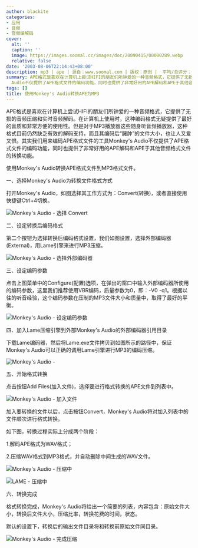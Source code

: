 ```yaml
---
author: blackite
categories:
- 应用
- 音频
- 音频编解码
cover:
  alt: ''
  caption: ''
  image: https://images.soomal.cc/images/doc/20090415/00000289.webp
  relative: false
date: '2003-08-06T22:14:43+08:00'
description: mp3 | ape | 源自：www.soomal.com | 版权：原创 |  平均/总评分：05.00/5
summary: APE格式是喜欢在计算机上尝试HIFI的朋友们所钟爱的一种音频格式，它提供了无损的音频压缩和实时音频解码。在计算机上使用时，这种编码格式无疑提供了最好的音质和非常方便的使用性。但是对于MP3播放器这些随身听音频播放器，这种格式目前仍然缺乏有效的解码支持，而且其编码后“臃肿”的文件大小，也让人又爱又恨。其实我们用来编码APE格式文件的工具Monkey's
  Audio不仅提供了APE格式文件的编码功能，同时也提供了非常好用的APE解码和APE于其他音频格式文件的转换功能
tags: []
title: 使用Monkey's Audio转换APE为MP3
---
```


APE格式是喜欢在计算机上尝试HIFI的朋友们所钟爱的一种音频格式，它提供了无损的音频压缩和实时音频解码。在计算机上使用时，这种编码格式无疑提供了最好的音质和非常方便的使用性。但是对于MP3播放器这些随身听音频播放器，这种格式目前仍然缺乏有效的解码支持，而且其编码后“臃肿”的文件大小，也让人又爱又恨。其实我们用来编码APE格式文件的工具Monkey's   Audio不仅提供了APE格式文件的编码功能，同时也提供了非常好用的APE解码和APE于其他音频格式文件的转换功能。

使用Monkey's   Audio转换APE格式文件到MP3格式文件。

一、选择Monkey's Audio为转换文件格式方式

打开Monkey's Audio，如图选择其工作方式为：Convert(转换)，或者直接使用快捷键Ctrl+4切换。

![Monkey's Audio - 选择 Convert](https://images.soomal.cc/images/doc/20090415/00000287.webp)



二、设定转换后编码格式

第二个按钮为选择转换后编码格式设置，我们如图设置，选择外部编码器(External)，用Lame引擎来进行MP3压缩。

![Monkey's Audio - 选择外部编码器](https://images.soomal.cc/images/doc/20090415/00000288.webp)



三、设定编码参数

点击上图菜单中的Configure(配置)选项，在弹出的窗口中输入外部编码器所使用的编码参数，这里我们推荐使用VBR编码，质量参数为0，即：-V0   -q1。根据以往的听音经验，这个编码参数在压制的MP3文件大小和质量中，取得了最好的平衡。

![Monkey's Audio - 设定编码参数](https://images.soomal.cc/images/doc/20090415/00000289.webp)



四、加入Lame压缩引擎到外部Monkey's Audio的外部编码器引用目录

下载Lame编码器，然后将Lame.exe文件拷贝到如图所示的路径中，保证Monkey's   Audio可以正确的调用Lame引擎进行MP3的编码压缩。

![Monkey's Audio -](https://images.soomal.cc/images/doc/20090415/00000290.webp)



五、开始格式转换

点击按钮Add Files(加入文件)，选择要进行格式转换的APE文件到列表中。

![Monkey's Audio - 加入文件](https://images.soomal.cc/images/doc/20090415/00000291.webp)



加入要转换的文件以后，点击按钮Convert，Monkey's Audio将对加入列表中的文件顺次进行格式转换。

如下图，转换过程实际上分成两个阶段：



1.解码APE格式为WAV格式；

2.压缩WAV格式到MP3格式，并自动删除中间生成的WAV文件。



![Monkey's Audio - 压缩中](https://images.soomal.cc/images/doc/20090415/00000293.webp)



![LAME - 压缩中](https://images.soomal.cc/images/doc/20090415/00000292.webp)



六、转换完成

格式转换完成，Monkey's Audio将给出一个简要的列表，内容包含：原始文件大小，转换后文件大小，压缩比率，转换花费的时间，状态。

默认的设置下，转换后的输出文件目录将和转换前原始文件同目录。

![Monkey's Audio - 完成压缩](https://images.soomal.cc/images/doc/20090415/00000294.webp)